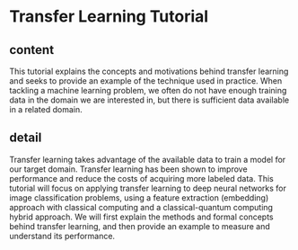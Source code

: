 # Transfer Learning Tutorial


## content

This tutorial explains the concepts and motivations behind transfer learning and seeks to provide an example of the technique used in practice. When tackling a machine learning problem, we often do not have enough training data in the domain we are interested in, but there is sufficient data available in a related domain. 

## detail
Transfer learning takes advantage of the available data to train a model for our target domain. Transfer learning has been shown to improve performance and reduce the costs of acquiring more labeled data. This tutorial will focus on applying transfer learning to deep neural networks for image classification problems, using a feature extraction (embedding) approach with classical computing and a classical-quantum computing hybrid approach. We will first explain the methods and formal concepts behind transfer learning, and then provide an example to measure and understand its performance.
